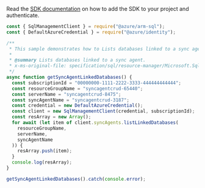 Read the [SDK documentation](https://github.com/Azure/azure-sdk-for-js/blob/%40azure%2Farm-sql_9.0.1/sdk/sql/arm-sql/README.md) on how to add the SDK to your project and authenticate.

```javascript
const { SqlManagementClient } = require("@azure/arm-sql");
const { DefaultAzureCredential } = require("@azure/identity");

/**
 * This sample demonstrates how to Lists databases linked to a sync agent.
 *
 * @summary Lists databases linked to a sync agent.
 * x-ms-original-file: specification/sql/resource-manager/Microsoft.Sql/preview/2020-11-01-preview/examples/SyncAgentGetLinkedDatabases.json
 */
async function getSyncAgentLinkedDatabases() {
  const subscriptionId = "00000000-1111-2222-3333-444444444444";
  const resourceGroupName = "syncagentcrud-65440";
  const serverName = "syncagentcrud-8475";
  const syncAgentName = "syncagentcrud-3187";
  const credential = new DefaultAzureCredential();
  const client = new SqlManagementClient(credential, subscriptionId);
  const resArray = new Array();
  for await (let item of client.syncAgents.listLinkedDatabases(
    resourceGroupName,
    serverName,
    syncAgentName
  )) {
    resArray.push(item);
  }
  console.log(resArray);
}

getSyncAgentLinkedDatabases().catch(console.error);
```
